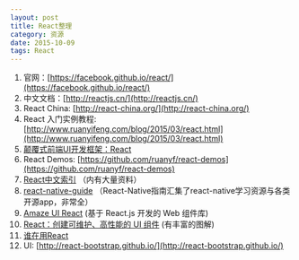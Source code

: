 ```yaml
---
layout: post
title: React整理
category: 资源
date: 2015-10-09
tags: React
---
```


 1. 官网：[https://facebook.github.io/react/](https://facebook.github.io/react/)
 2. 中文文档：[http://reactjs.cn/](http://reactjs.cn/)
 3. React China: [http://react-china.org/](http://react-china.org/)
 4. React 入门实例教程: [http://www.ruanyifeng.com/blog/2015/03/react.html](http://www.ruanyifeng.com/blog/2015/03/react.html)
 5. [颠覆式前端UI开发框架：React](http://www.infoq.com/cn/articles/subversion-front-end-ui-development-framework-react)
 6. React Demos: [https://github.com/ruanyf/react-demos](https://github.com/ruanyf/react-demos)
 7. [React中文索引](http://nav.react-china.org/) （内有大量资料）
 8. [react-native-guide](https://github.com/ele828/react-native-guide) （React-Native指南汇集了react-native学习资源与各类开源app，非常全）
 9. [Amaze UI React](http://amazeui.org/react/) (基于 React.js 开发的 Web 组件库)
 10. [React：创建可维护、高性能的 UI 组件](http://www.ibm.com/developerworks/cn/web/wa-react-intro/index.html)  (有丰富的图解)
 11. [谁在用React](https://github.com/facebook/react/wiki/Sites-Using-React)
 12. UI: [http://react-bootstrap.github.io/](http://react-bootstrap.github.io/)